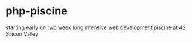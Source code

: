 # php-piscine
starting early on two week long intensive web development piscine at 42 Silicon Valley
